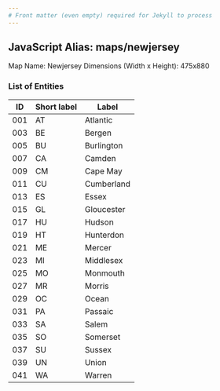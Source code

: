 ```yaml
---
# Front matter (even empty) required for Jekyll to process
---
```


## JavaScript Alias: maps/newjersey

Map Name: Newjersey
Dimensions (Width x Height): 475x880





### List of Entities

ID | Short label | Label
---|---|---|
001|AT|Atlantic
003|BE|Bergen
005|BU|Burlington
007|CA|Camden
009|CM|Cape May
011|CU|Cumberland
013|ES|Essex
015|GL|Gloucester
017|HU|Hudson
019|HT|Hunterdon
021|ME|Mercer
023|MI|Middlesex
025|MO|Monmouth
027|MR|Morris
029|OC|Ocean
031|PA|Passaic
033|SA|Salem
035|SO|Somerset
037|SU|Sussex
039|UN|Union
041|WA|Warren

